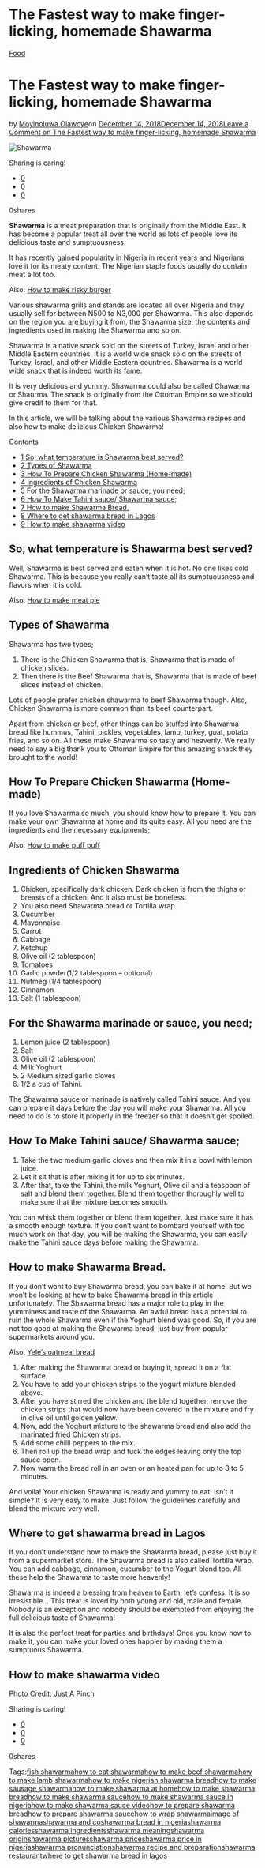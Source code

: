 # The Fastest way to make finger-licking, homemade Shawarma

[Food](https://estheradeniyi.com/category/food/)
# The Fastest way to make finger-licking, homemade Shawarma

by [Moyinoluwa Olawoye](https://estheradeniyi.com/author/moyinolawoye/)on [December 14, 2018December 14, 2018](https://estheradeniyi.com/shawarma/)[Leave a Comment on The Fastest way to make finger-licking, homemade Shawarma](https://estheradeniyi.com/shawarma/#respond)

![Shawarma](images\Shawarma-image.png)

Sharing is caring!

- [0](https://www.facebook.com/sharer/sharer.php?u=https%3A%2F%2Festheradeniyi.com%2Fshawarma%2F&amp;t=The%20Fastest%20way%20to%20make%20finger-licking%2C%20homemade%20Shawarma)
- [0](https://twitter.com/intent/tweet?text=The%20Fastest%20way%20to%20make%20finger-licking%2C%20homemade%20Shawarma&amp;url=https%3A%2F%2Festheradeniyi.com%2Fshawarma%2F)
- [0](#)

0shares

**Shawarma** is a meat preparation that is originally from the Middle East. It has become a popular treat all over the world as lots of people love its delicious taste and sumptuousness.

It has recently gained popularity in Nigeria in recent years and Nigerians love it for its meaty content. The Nigerian staple foods usually do contain meat a lot too.

Also: [How to make risky burger](https://estheradeniyi.com/risky-burger-recipe/)

Various shawarma grills and stands are located all over Nigeria and they usually sell for between N500 to N3,000 per Shawarma. This also depends on the region you are buying it from, the Shawarma size, the contents and ingredients used in making the Shawarma and so on.

Shawarma is a native snack sold on the streets of Turkey, Israel and other Middle Eastern countries. It is a world wide snack sold on the streets of Turkey, Israel, and other Middle Eastern countries. Shawarma is a world wide snack that is indeed worth its fame.

It is very delicious and yummy. Shawarma could also be called Chawarma or Shaurma. The snack is originally from the Ottoman Empire so we should give credit to them for that.

In this article, we will be talking about the various Shawarma recipes and also how to make delicious Chicken Shawarma!

Contents

- [1 So, what temperature is Shawarma best served? ](#So_what_temperature_is_Shawarma_best_served)
- [2 Types of Shawarma](#Types_of_Shawarma)
- [3 How To Prepare Chicken Shawarma (Home-made)](#How_To_Prepare_Chicken_Shawarma_Home-made)
- [4 Ingredients of Chicken Shawarma](#Ingredients_of_Chicken_Shawarma)
- [5 For the Shawarma marinade or sauce, you need;](#For_the_Shawarma_marinade_or_sauce_you_need)
- [6 How To Make Tahini sauce/ Shawarma sauce;](#How_To_Make_Tahini_sauce_Shawarma_sauce)
- [7 How to make Shawarma Bread.](#How_to_make_Shawarma_Bread)
- [8 Where to get shawarma bread in Lagos](#Where_to_get_shawarma_bread_in_Lagos)
- [9 How to make shawarma video](#How_to_make_shawarma_video)

## So, what temperature is Shawarma best served? 

Well, Shawarma is best served and eaten when it is hot. No one likes cold Shawarma. This is because you really can&#x2019;t taste all its sumptuousness and flavors when it is cold.

Also: [How to make meat pie](https://estheradeniyi.com/tasty-meat-pie-recipe-and-preparation/)

## Types of Shawarma

Shawarma has two types;

1. There is the Chicken Shawarma that is, Shawarma that is made of chicken slices.
2. Then there is the Beef Shawarma that is, Shawarma that is made of beef slices instead of chicken.

Lots of people prefer chicken shawarma to beef Shawarma though. Also, Chicken Shawarma is more common than its beef counterpart.

Apart from chicken or beef, other things can be stuffed into Shawarma bread like hummus, Tahini, pickles, vegetables, lamb, turkey, goat, potato fries, and so on. All these make Shawarma so tasty and heavenly. We really need to say a big thank you to Ottoman Empire for this amazing snack they brought to the world!

## How To Prepare Chicken Shawarma (Home-made)

If you love Shawarma so much, you should know how to prepare it. You can make your own Shawarma at home and its quite easy. All you need are the ingredients and the necessary equipments;

Also: [How to make puff puff](https://estheradeniyi.com/how-to-make-puff-puff/)

## Ingredients of Chicken Shawarma

1. Chicken, specifically dark chicken. Dark chicken is from the thighs or breasts of a chicken. And it also must be boneless.
2. You also need Shawarma bread or Tortilla wrap.
3. Cucumber
4. Mayonnaise
5. Carrot
6. Cabbage
7. Ketchup
8. Olive oil (2 tablespoon)
9. Tomatoes
10. Garlic powder(1/2 tablespoon &#x2013; optional)
11. Nutmeg (1/4 tablespoon)
12. Cinnamon
13. Salt (1 tablespoon)

## For the Shawarma marinade or sauce, you need;

1. Lemon juice (2 tablespoon)
2. Salt
3. Olive oil (2 tablespoon)
4. Milk Yoghurt
5. 2 Medium sized garlic cloves
6. 1/2 a cup of Tahini.

The Shawarma sauce or marinade is natively called Tahini sauce. And you can prepare it days before the day you will make your Shawarma. All you need to do is to store it properly in the freezer so that it doesn&#x2019;t get spoiled.

## How To Make Tahini sauce/ Shawarma sauce;

1. Take the two medium garlic cloves and then mix it in a bowl with lemon juice.
2. Let it sit that is after mixing it for up to six minutes.
3. After that, take the Tahini, the milk Yoghurt, Olive oil and a teaspoon of salt and blend them together. Blend them together thoroughly well to make sure that the mixture becomes smooth.

You can whisk them together or blend them together. Just make sure it has a smooth enough texture. If you don&#x2019;t want to bombard yourself with too much work on that day, you will be making the Shawarma, you can easily make the Tahini sauce days before making the Shawarma.

## How to make Shawarma Bread.

If you don&#x2019;t want to buy Shawarma bread, you can bake it at home. But we won&#x2019;t be looking at how to bake Shawarma bread in this article unfortunately. The Shawarma bread has a major role to play in the yumminess and taste of the Shawarma. An awful bread has a potential to ruin the whole Shawarma even if the Yoghurt blend was good. So, if you are not too good at making the Shawarma bread, just buy from popular supermarkets around you.

Also: [Yele&#x2019;s oatmeal bread](https://estheradeniyi.com/quick-healthy-breakfast-recipe-yeles/)

1. After making the Shawarma bread or buying it, spread it on a flat surface.
2. You have to add your chicken strips to the yogurt mixture blended above.
3. After you have stirred the chicken and the blend together, remove the chicken strips that would now have been covered in the mixture and fry in olive oil until golden yellow.
4. Now, add the Yoghurt mixture to the shawarma bread and also add the marinated fried Chicken strips.
5. Add some chilli peppers to the mix.
6. Then roll up the bread wrap and tuck the edges leaving only the top sauce open.
7. Now warm the bread roll in an oven or an heated pan for up to 3 to 5 minutes.

And voila! Your chicken Shawarma is ready and yummy to eat! Isn&#x2019;t it simple? It is very easy to make. Just follow the guidelines carefully and blend the mixture very well.

## Where to get shawarma bread in Lagos

If you don&#x2019;t understand how to make the Shawarma bread, please just buy it from a supermarket store. The Shawarma bread is also called Tortilla wrap. You can add cabbage, cinnamon, cucumber to the Yogurt blend too. All these help the Shawarma to taste more heavenly!

Shawarma is indeed a blessing from heaven to Earth, let&#x2019;s confess. It is so irresistible&#x2026; This treat is loved by both young and old, male and female. Nobody is an exception and nobody should be exempted from enjoying the full delicious taste of Shawarma!

It is also the perfect treat for parties and birthdays! Once you know how to make it, you can make your loved ones happier by making them a sumptuous Shawarma.

## How to make shawarma video

Photo Credit: [Just A Pinch](https://www.justapinch.com/recipes/main-course/chicken/beef-shawarma.html)

Sharing is caring!

- [0](https://www.facebook.com/sharer/sharer.php?u=https%3A%2F%2Festheradeniyi.com%2Fshawarma%2F&amp;t=The%20Fastest%20way%20to%20make%20finger-licking%2C%20homemade%20Shawarma)
- [0](https://twitter.com/intent/tweet?text=The%20Fastest%20way%20to%20make%20finger-licking%2C%20homemade%20Shawarma&amp;url=https%3A%2F%2Festheradeniyi.com%2Fshawarma%2F)
- [0](#)

0shares

Tags:[fish shawarma](https://estheradeniyi.com/tag/fish-shawarma/)[how to eat shawarma](https://estheradeniyi.com/tag/how-to-eat-shawarma/)[how to make beef shawarma](https://estheradeniyi.com/tag/how-to-make-beef-shawarma/)[how to make lamb shawarma](https://estheradeniyi.com/tag/how-to-make-lamb-shawarma/)[how to make nigerian shawarma bread](https://estheradeniyi.com/tag/how-to-make-nigerian-shawarma-bread/)[how to make sausage shawarma](https://estheradeniyi.com/tag/how-to-make-sausage-shawarma/)[how to make shawarma at home](https://estheradeniyi.com/tag/how-to-make-shawarma-at-home/)[how to make shawarma bread](https://estheradeniyi.com/tag/how-to-make-shawarma-bread/)[how to make shawarma sauce](https://estheradeniyi.com/tag/how-to-make-shawarma-sauce/)[how to make shawarma sauce in nigeria](https://estheradeniyi.com/tag/how-to-make-shawarma-sauce-in-nigeria/)[how to make shawarma sauce video](https://estheradeniyi.com/tag/how-to-make-shawarma-sauce-video/)[how to prepare shawarma bread](https://estheradeniyi.com/tag/how-to-prepare-shawarma-bread/)[how to prepare shawarma sauce](https://estheradeniyi.com/tag/how-to-prepare-shawarma-sauce/)[how to wrap shawarma](https://estheradeniyi.com/tag/how-to-wrap-shawarma/)[image of shawarma](https://estheradeniyi.com/tag/image-of-shawarma/)[shawarma and co](https://estheradeniyi.com/tag/shawarma-and-co/)[shawarma bread in nigeria](https://estheradeniyi.com/tag/shawarma-bread-in-nigeria/)[shawarma calories](https://estheradeniyi.com/tag/shawarma-calories/)[shawarma ingredients](https://estheradeniyi.com/tag/shawarma-ingredients/)[shawarma meaning](https://estheradeniyi.com/tag/shawarma-meaning/)[shawarma origin](https://estheradeniyi.com/tag/shawarma-origin/)[shawarma pictures](https://estheradeniyi.com/tag/shawarma-pictures/)[shawarma price](https://estheradeniyi.com/tag/shawarma-price/)[shawarma price in nigeria](https://estheradeniyi.com/tag/shawarma-price-in-nigeria/)[shawarma pronunciation](https://estheradeniyi.com/tag/shawarma-pronunciation/)[shawarma recipe and preparation](https://estheradeniyi.com/tag/shawarma-recipe-and-preparation/)[shawarma restaurant](https://estheradeniyi.com/tag/shawarma-restaurant/)[where to get shawarma bread in lagos](https://estheradeniyi.com/tag/where-to-get-shawarma-bread-in-lagos/)